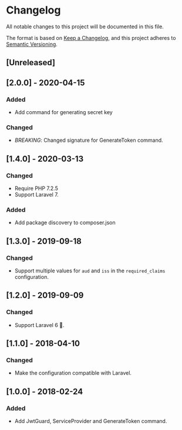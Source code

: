 # Changelog

All notable changes to this project will be documented in this file.

The format is based on [Keep a Changelog](https://keepachangelog.com/en/1.0.0/),
and this project adheres to [Semantic Versioning](https://semver.org/spec/v2.0.0.html).

## [Unreleased]


## [2.0.0] - 2020-04-15

### Added
- Add command for generating secret key

### Changed
- *BREAKING*: Changed signature for GenerateToken command.


## [1.4.0] - 2020-03-13

### Changed
- Require PHP 7.2.5
- Support Laravel 7.

### Added
- Add package discovery to composer.json


## [1.3.0] - 2019-09-18

### Changed
- Support multiple values for `aud` and `iss` in the `required_claims` configuration.

## [1.2.0] - 2019-09-09

### Changed
- Support Laravel 6 🎉.


## [1.1.0] - 2018-04-10

### Changed
- Make the configuration compatible with Laravel.


## [1.0.0] - 2018-02-24

### Added
- Add JwtGuard, ServiceProvider and GenerateToken command.
